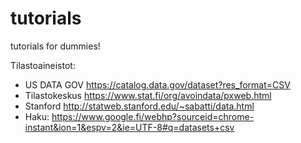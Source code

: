 # tutorials
tutorials for dummies!

Tilastoaineistot: 

 *  US DATA GOV https://catalog.data.gov/dataset?res_format=CSV
 *  Tilastokeskus https://www.stat.fi/org/avoindata/pxweb.html
 *  Stanford http://statweb.stanford.edu/~sabatti/data.html
 *  Haku: https://www.google.fi/webhp?sourceid=chrome-instant&ion=1&espv=2&ie=UTF-8#q=datasets+csv

